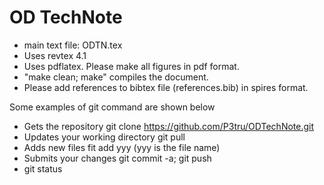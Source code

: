 # OD TechNote

- main text file: ODTN.tex
- Uses revtex 4.1
- Uses pdflatex.  Please make all figures in pdf format.
- "make clean; make" compiles the document.
- Please add references to bibtex file (references.bib) in spires format.


Some examples of git command are shown below

- Gets the repository
    git clone https://github.com/P3tru/ODTechNote.git
- Updates your working directory
    git pull
- Adds new files
    fit add yyy
    (yyy is the file name)
- Submits your changes
    git commit -a; git push
- git status
